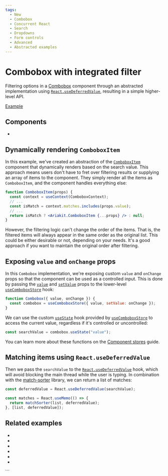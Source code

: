 ```yaml
---
tags:
  - New
  - Combobox
  - Concurrent React
  - Search
  - Dropdowns
  - Form controls
  - Advanced
  - Abstracted examples
---
```


# Combobox with integrated filter

<div data-description>

Filtering options in a [Combobox](/components/combobox) component through an abstracted implementation using [`React.useDeferredValue`](https://react.dev/reference/react/useDeferredValue), resulting in a simple higher-level API.

</div>

<div data-tags></div>

<a href="./index.tsx" data-playground>Example</a>

## Components

<div data-cards="components">

- [](/components/combobox)

</div>

## Dynamically rendering `ComboboxItem`

In this example, we've created an abstraction of the [`ComboboxItem`](/reference/combobox-item) component that dynamically renders based on the search value. This approach means users don't have to fret over filtering results or supplying an array of items to the component. They simply render all the items as `ComboboxItem`, and the component handles everything else:

```jsx {6}
function ComboboxItem(props) {
  const context = useContext(ComboboxContext);
  // ...
  const isMatch = context.matches.includes(props.value);
  // ...
  return isMatch ? <Ariakit.ComboboxItem {...props} /> : null;
}
```

However, the filtering logic can't change the order of the items. That is, the filtered items will always appear in the same order as the original list. This could be either desirable or not, depending on your needs. It's a good approach if you want to maintain the original order after filtering.

## Exposing `value` and `onChange` props

In this `Combobox` implementation, we're exposing custom `value` and `onChange` props so that the component can be used as a controlled input. This is done by passing the [`value`](/reference/use-combobox-store#value) and [`setValue`](/reference/use-combobox-store#setvalue) props to the lower-level [`useComboboxStore`](/reference/use-combobox-store) hook:

```js "value"1 "setValue:"
function Combobox({ value, onChange }) {
  const combobox = useComboboxStore({ value, setValue: onChange });
}
```

We can use the custom [`useState`](/reference/use-combobox-store#usestate) hook provided by [`useComboboxStore`](/reference/use-combobox-store) to access the current value, regardless if it's controlled or uncontrolled:

```js
const searchValue = combobox.useState("value");
```

You can learn more about these functions on the [Component stores](/guide/component-stores) guide.

## Matching items using `React.useDeferredValue`

Then we pass the `searchValue` to the [`React.useDeferredValue`](https://react.dev/reference/react/useDeferredValue) hook, which will avoid blocking the main thread while the user is typing. In combination with the [match-sorter](https://www.npmjs.com/package/match-sorter) library, we can return a list of matches:

```js "useDeferredValue" "matchSorter"
const deferredValue = React.useDeferredValue(searchValue);

const matches = React.useMemo(() => {
  return matchSorter(list, deferredValue);
}, [list, deferredValue]);
```

## Related examples

<div data-cards="examples">

- [](/examples/combobox-filtering)
- [](/examples/combobox-animated)
- [](/examples/combobox-cancel)
- [](/examples/combobox-group)
- [](/examples/combobox-links)
- [](/examples/combobox-multiple)

</div>
```
